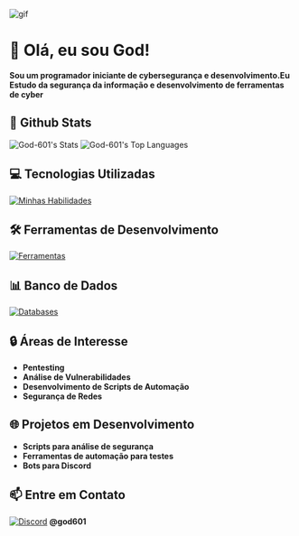 ![gif](https://imgur.com/gallery/hacking-cats-part-2-sql-injection-Lw9OL)

# 👋 Olá, eu sou God!

**Sou um programador iniciante de cybersegurança e desenvolvimento.Eu Estudo da segurança da informação e desenvolvimento de ferramentas de cyber**

## 🧪 Github Stats

![God-601's Stats](https://github-readme-stats.vercel.app/api?username=God-601&theme=blue-green&show_icons=true&hide_border=false&count_private=true)
![God-601's Top Languages](https://github-readme-stats.vercel.app/api/top-langs/?username=God-601&theme=blue-green&show_icons=true&hide_border=false&layout=compact)

## 💻 Tecnologias Utilizadas

[![Minhas Habilidades](https://skillicons.dev/icons?i=js,css,python,git,aiscript,bots,discordjs,gamemakerstudio,robloxstudio)](https://skillicons.dev)

## 🛠️ Ferramentas de Desenvolvimento

[![Ferramentas](https://skillicons.dev/icons?i=vscode,github,obsidian,ps,windows)](https://skillicons.dev)

## 📊 Banco de Dados

[![Databases](https://skillicons.dev/icons?i=mysql)](https://skillicons.dev)

## 🔒 Áreas de Interesse

- **Pentesting**
- **Análise de Vulnerabilidades**
- **Desenvolvimento de Scripts de Automação**
- **Segurança de Redes**

## 🌐 Projetos em Desenvolvimento

- **Scripts para análise de segurança**
- **Ferramentas de automação para testes**
- **Bots para Discord**

## 📫 Entre em Contato

[![Discord](https://skillicons.dev/icons?i=discord)](https://skillicons.dev) **@god601**

